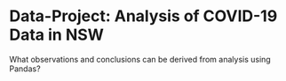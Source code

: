 # Data-Project: Analysis of COVID-19 Data in NSW

What observations and conclusions can be derived from analysis using Pandas?